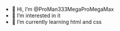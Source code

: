 - 👋 Hi, I’m @ProMan333MegaProMegaMax
- 👀 I’m interested in it 
- 🌱 I’m currently learning html and css

<!---
ProMan333MegaProMegaMax/ProMan333MegaProMegaMax is a ✨ special ✨ repository because its `README.md` (this file) appears on your GitHub profile.
You can click the Preview link to take a look at your changes.
--->
